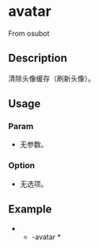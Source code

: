 # avatar
From osubot
## Description
清除头像缓存（刷新头像）。
## Usage
### Param
- 无参数。
### Option
- 无选项。
## Example
- * -avatar *